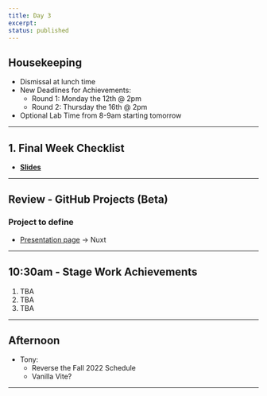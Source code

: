 ```yaml
---
title: Day 3
excerpt: 
status: published
---
```


## Housekeeping
- Dismissal at lunch time
- New Deadlines for Achievements:
    - Round 1: Monday the 12th @ 2pm
    - Round 2: Thursday the 16th @ 2pm
- Optional Lab Time from 8-9am starting tomorrow

---

## 1. Final Week Checklist
- **[Slides](https://sait-wbdv.github.io/slides/f22/cpnt-265/finals-checklist.html)**

---

## Review - GitHub Projects (Beta)
### Project to define
- [Presentation page](https://sait-wbdv.github.io/) -> Nuxt

---

## 10:30am - Stage Work Achievements
1. TBA
2. TBA
3. TBA

---

## Afternoon
- Tony: 
    - Reverse the Fall 2022 Schedule
    - Vanilla Vite?

---